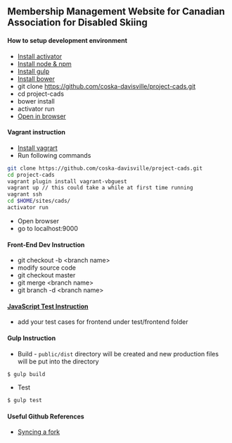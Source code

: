 ## Membership Management Website for Canadian Association for Disabled Skiing

#### How to setup development environment
* [Install activator](https://www.typesafe.com/activator/download)
* [Install node & npm](https://nodejs.org/en/download/)
* [Install gulp](https://github.com/gulpjs/gulp/blob/master/docs/getting-started.md)
* [Install bower](http://bower.io/#install-bower)
* git clone https://github.com/coska-davisville/project-cads.git
* cd project-cads
* bower install
* activator run
* [Open in browser](http://localhost:9000)

#### Vagrant instruction
* [Install vagrart](https://docs.vagrantup.com/v2/installation/index.html)
* Run following commands
```bash
git clone https://github.com/coska-davisville/project-cads.git
cd project-cads
vagrant plugin install vagrant-vbguest
vagrant up // this could take a while at first time running
vagrant ssh
cd $HOME/sites/cads/
activator run
```
* Open browser
* go to localhost:9000

#### Front-End Dev Instruction

* git checkout -b \<branch name\>
* modify source code
* git checkout master
* git merge \<branch name\>
* git branch -d \<branch name\>

#### [JavaScript Test Instruction](HOWTOTESTJAVASCRIPT.md)
* add your test cases for frontend under test/frontend folder

#### Gulp Instruction
* Build - `public/dist` directory will be created and new production files will be put into the directory
```sh
$ gulp build
```
* Test
```sh
$ gulp test
```

#### Useful Github References
* [Syncing a fork](https://help.github.com/articles/syncing-a-fork/)
